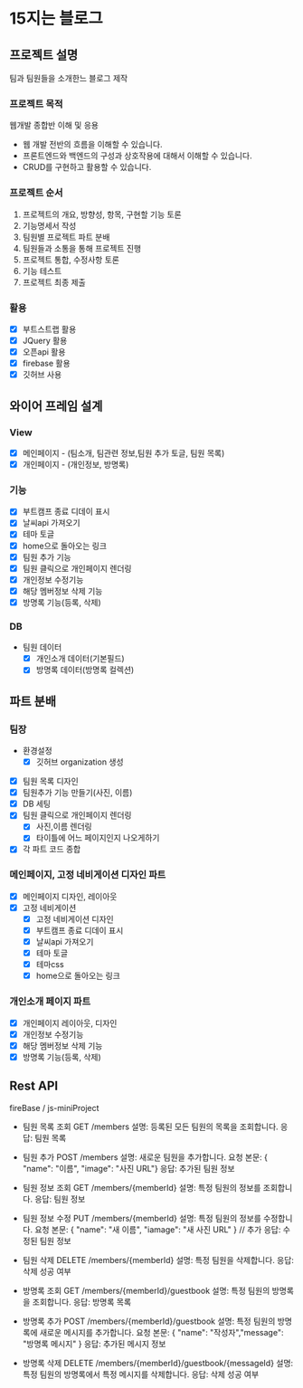 # 15지는 블로그

## 프로젝트 설명

팀과 팀원들을 소개한느 블로그 제작

### 프로젝트 목적

웹개발 종합반 이해 및 응용

- 웹 개발 전반의 흐름을 이해할 수 있습니다.
- 프론트엔드와 백엔드의 구성과 상호작용에 대해서 이해할 수 있습니다.
- CRUD를 구현하고 활용할 수 있습니다.

### 프로젝트 순서

1. 프로젝트의 개요, 방향성, 항목, 구현할 기능 토론
2. 기능명세서 작성
3. 팀원별 프로젝트 파트 분배
4. 팀원들과 소통을 통해 프로젝트 진행
5. 프로젝트 통합, 수정사항 토론
6. 기능 테스트
7. 프로젝트 최종 제출

### 활용

- [x] 부트스트랩 활용
- [x] JQuery 활용
- [x] 오픈api 활용
- [x] firebase 활용
- [x] 깃허브 사용

## 와이어 프레임 설계

### View

- [x] 메인페이지 - (팀소개, 팀관련 정보,팀원 추가 토글, 팀원 목록)
- [x] 개인페이지 - (개인정보, 방명록)

### 기능

- [x] 부트캠프 종료 디데이 표시
- [x] 날씨api 가져오기
- [x] 테마 토글
- [x] home으로 돌아오는 링크
- [x] 팀원 추가 기능
- [x] 팀원 클릭으로 개인페이지 렌더링
- [x] 개인정보 수정기능
- [x] 해당 멤버정보 삭제 기능
- [x] 방명록 기능(등록, 삭제)

### DB

- 팀원 데이터
  - [x] 개인소개 데이터(기본필드)
  - [x] 방명록 데이터(방명록 컬렉션)

## 파트 분배

### 팀장

- 환경설정
  - [x] 깃허브 organization 생성
- [x] 팀원 목록 디자인
- [x] 팀원추가 기능 만들기(사진, 이름)
- [x] DB 세팅
- [x] 팀원 클릭으로 개인페이지 렌더링
  - [x] 사진,이름 렌더링
  - [x] 타이틀에 어느 페이지인지 나오게하기
- [x] 각 파트 코드 종합

### 메인페이지, 고정 네비게이션 디자인 파트

- [x] 메인페이지 디자인, 레이아웃
- [x] 고정 네비게이션
  - [x] 고정 네비게이션 디자인
  - [x] 부트캠프 종료 디데이 표시
  - [x] 날씨api 가져오기
  - [x] 테마 토글
  - [x] 테마css
  - [x] home으로 돌아오는 링크

### 개인소개 페이지 파트

- [x] 개인페이지 레이아웃, 디자인
- [x] 개인정보 수정기능
- [x] 해당 멤버정보 삭제 기능
- [x] 방명록 기능(등록, 삭제)

## Rest API

fireBase / js-miniProject

- 팀원 목록 조회
  GET /members
  설명: 등록된 모든 팀원의 목록을 조회합니다.
  응답: 팀원 목록

- 팀원 추가
  POST /members
  설명: 새로운 팀원을 추가합니다.
  요청 본문: { "name": "이름", "image": "사진 URL"}
  응답: 추가된 팀원 정보

- 팀원 정보 조회
  GET /members/{memberId}
  설명: 특정 팀원의 정보를 조회합니다.
  응답: 팀원 정보

- 팀원 정보 수정
  PUT /members/{memberId}
  설명: 특정 팀원의 정보를 수정합니다.
  요청 본문: { "name": "새 이름", "iamage": "새 사진 URL" } // 추가
  응답: 수정된 팀원 정보

- 팀원 삭제
  DELETE /members/{memberId}
  설명: 특정 팀원을 삭제합니다.
  응답: 삭제 성공 여부

- 방명록 조회
  GET /members/{memberId}/guestbook
  설명: 특정 팀원의 방명록을 조회합니다.
  응답: 방명록 목록

- 방명록 추가
  POST /members/{memberId}/guestbook
  설명: 특정 팀원의 방명록에 새로운 메시지를 추가합니다.
  요청 본문: { "name": "작성자","message": "방명록 메시지" }
  응답: 추가된 메시지 정보

- 방명록 삭제
  DELETE /members/{memberId}/guestbook/{messageId}
  설명: 특정 팀원의 방명록에서 특정 메시지를 삭제합니다.
  응답: 삭제 성공 여부
